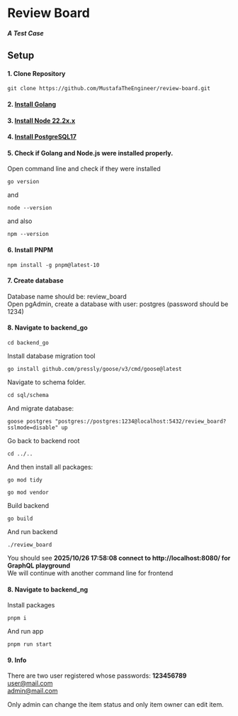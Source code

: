 
# Review Board

##### A Test Case

## Setup

#### 1. Clone Repository
```
git clone https://github.com/MustafaTheEngineer/review-board.git
```
#### 2. [Install Golang](https://go.dev/dl)
#### 3. [Install Node 22.2x.x](https://nodejs.org/en/download)
#### 4. [Install PostgreSQL17](https://www.postgresql.org/download)
#### 5. Check if Golang and Node.js were installed properly.
  Open command line and check if they were installed
  ```
  go version
  ```
  and
  ```
  node --version
  ```
  and also
  ```
  npm --version
  ```
#### 6. Install PNPM
  ```
  npm install -g pnpm@latest-10
  ```
#### 7. Create database
Database name should be: review_board \
Open pgAdmin, create a database with user: postgres (password should be 1234)
#### 8. Navigate to backend_go
```
cd backend_go
```
Install database migration tool
```
go install github.com/pressly/goose/v3/cmd/goose@latest
```
Navigate to schema folder.
```
cd sql/schema
```
And migrate database:
```
goose postgres "postgres://postgres:1234@localhost:5432/review_board?sslmode=disable" up
```
Go back to backend root
```
cd ../..
```
And then install all packages:
```
go mod tidy
```
```
go mod vendor
```
Build backend
```
go build
```
And run backend
```
./review_board
```
You should see **2025/10/26 17:58:08 connect to http://localhost:8080/ for GraphQL playground** \
We will continue with another command line for frontend
#### 8. Navigate to backend_ng
Install packages
```
pnpm i
```
And run app
```
pnpm run start
```
#### 9. Info
There are two user registered whose passwords: **123456789** \
user@mail.com \
admin@mail.com

Only admin can change the item status and only item owner can edit item.
